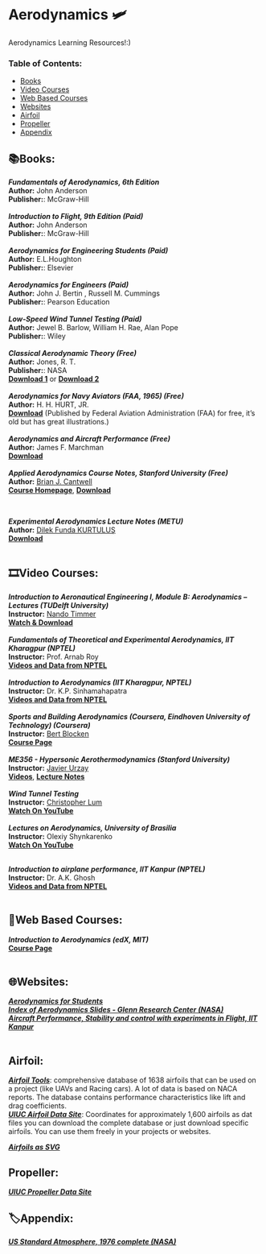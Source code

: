 # Aerodynamics :small_airplane:	
Aerodynamics Learning Resources!:)

### **Table of Contents:**
* [Books](#booksbooks)
* [Video Courses](#film_stripvideo-courses)
* [Web Based Courses](#open_bookweb-based-courses--)
* [Websites](#globe_with_meridianswebsites)
* [Airfoil](#airfoil)
* [Propeller](#propeller)
* [Appendix](#labelappendix)


## :books:Books:
***Fundamentals of Aerodynamics, 6th Edition*** <br />
**Author:** John Anderson <br />
**Publisher:**: McGraw-Hill <br />
 <br />
***Introduction to Flight, 9th Edition (Paid)*** <br />
**Author:** John Anderson <br />
**Publisher:**: McGraw-Hill <br />
 <br />
***Aerodynamics for Engineering Students (Paid)*** <br />
**Author:** E.L.Houghton <br />
**Publisher:**: Elsevier <br />
 <br />
***Aerodynamics for Engineers (Paid)*** <br />
**Author:** John J. Bertin , Russell M. Cummings  <br />
**Publisher:**: Pearson Education <br />
 <br />
 ***Low-Speed Wind Tunnel Testing (Paid)*** <br />
**Author:** Jewel B. Barlow, William H. Rae, Alan Pope <br />
**Publisher:**: Wiley <br />
<br />
***Classical Aerodynamic Theory (Free)*** <br />
**Author:** Jones, R. T. <br />
**Publisher:**: NASA <br />
[**Download 1**](https://ntrs.nasa.gov/api/citations/19800006774/downloads/19800006774.pdf) or [**Download 2**](https://stanford.edu/~cantwell/AA200_Course_Material/AA200_References/Jones_Classical_Aerodynamic_Theory.pdf)  <br />
<br />
***Aerodynamics for Navy Aviators (FAA, 1965) (Free)*** <br />
**Author:** H. H. HURT, JR. <br />
[**Download**](https://www.faa.gov/sites/faa.gov/files/regulations_policies/handbooks_manuals/aviation/00-80T-80.pdf) (Published by Federal Aviation Administration (FAA) for free, it’s old but has great illustrations.)<br />
<br />
***Aerodynamics and Aircraft Performance (Free)*** <br />
**Author:** James F. Marchman <br />
[**Download**](https://eng.libretexts.org/Bookshelves/Aerospace_Engineering/Aerodynamics_and_Aircraft_Performance_(Marchman))  <br />
 <br />
***Applied Aerodynamics Course Notes, Stanford University (Free)*** <br />
**Author:** [Brian J. Cantwell](https://stanford.edu/~cantwell/) <br />
[**Course Homepage**](https://stanford.edu/~cantwell/AA200_Course_Material/), [**Download**](https://stanford.edu/~cantwell/AA200_Course_Material/AA200_Course_Notes/)  <br />

 <br />
 
***Experimental Aerodynamics Lecture Notes (METU)*** <br />
**Author:** [Dilek Funda KURTULUŞ](https://avesis.metu.edu.tr/kurtulus) <br />
[**Download**](https://ocw.metu.edu.tr/course/view.php?id=66)  <br />
 <br />


## :film_strip:Video Courses: 

***Introduction to Aeronautical Engineering I, Module B: Aerodynamics – Lectures (TUDelft University)*** <br />
**Instructor:** [Nando Timmer](https://online-learning.tudelft.nl/instructors/nando-timmer/) <br />
[**Watch & Download**](https://ocw.tudelft.nl/courses/introduction-aeronautical-engineering/subjects/module-b-aerodynamics/) <br />
 <br />
***Fundamentals of Theoretical and Experimental Aerodynamics, IIT Kharagpur (NPTEL)*** <br />
**Instructor:** Prof. Arnab Roy <br />
[**Videos and Data from NPTEL**](https://nptel.ac.in/courses/101105088)  <br />
 <br />
***Introduction to Aerodynamics (IIT Kharagpur, NPTEL)*** <br />
**Instructor:** Dr. K.P. Sinhamahapatra <br />
[**Videos and Data from NPTEL**](https://nptel.ac.in/courses/101105059)  <br />
 <br />
***Sports and Building Aerodynamics (Coursera, Eindhoven University of Technology) (Coursera)*** <br />
**Instructor:** [Bert Blocken](https://www.tue.nl/en/research/researchers/bert-blocken/) <br />
[**Course Page**](https://www.coursera.org/learn/sports-building-aerodynamics)  <br />
 <br />
***ME356 - Hypersonic Aerothermodynamics (Stanford University)*** <br />
**Instructor:** [Javier Urzay](https://web.stanford.edu/~jurzay/) <br />
[**Videos**](https://youtube.com/playlist?list=PL04kBjbWQWOPYBfbw2zqnMbWHNjU3MDYB), [**Lecture Notes**](http://www.stanford.edu/~jurzay/ME356_files/ME356_Urzay_Instructor_Notes.pdf)  <br />
 <br />
***Wind Tunnel Testing*** <br />
**Instructor:** [Christopher Lum](http://faculty.washington.edu/lum/EducationalVideos.htm) <br />
[**Watch On YouTube**](https://youtube.com/playlist?list=PLxdnSsBqCrrEbjML0UneRVLn8YDoxql-i)  <br />
 <br />
***Lectures on Aerodynamics, University of Brasilia*** <br />
**Instructor:** Olexiy Shynkarenko <br />
[**Watch On YouTube**](https://youtube.com/playlist?list=PLhwqhcexBHpUfIlq-6XxDw3xEEN3-KN3V)  <br />
 <br />

***Introduction to airplane performance, IIT Kanpur (NPTEL)*** <br />
**Instructor:** Dr. A.K. Ghosh <br />
[**Videos and Data from NPTEL**](https://nptel.ac.in/courses/101104061) <br />
 <br />

## :open_book:Web Based Courses:  <br />

***Introduction to Aerodynamics (edX, MIT)***  <br />
[**Course Page**](https://www.edx.org/course/introduction-to-aerodynamics-2)  <br />
 <br />
## :globe_with_meridians:Websites:

[***Aerodynamics for Students***](http://www.aerodynamics4students.com/)  <br />
[***Index of Aerodynamics Slides - Glenn Research Center (NASA)***](https://www.grc.nasa.gov/www/k-12/airplane/short.html)  <br />
[***Aircraft Performance, Stability and control with experiments in Flight, IIT Kanpur***](https://nptel.ac.in/courses/101104007)  <br />
 <br />
 
## Airfoil:
[***Airfoil Tools***](http://airfoiltools.com/): 
comprehensive database of 1638 airfoils that can be used on a project (like UAVs and Racing cars). A lot of data is based on NACA reports. The database contains performance characteristics like lift and drag coefficients. <br />
[***UIUC Airfoil Data Site***](https://m-selig.ae.illinois.edu/ads/coord_database.html):
Coordinates for approximately 1,600 airfoils as dat files you can download the complete database or just download specific airfoils. You can use them freely in your projects or websites.

[***Airfoils as SVG***](https://m-selig.ae.illinois.edu/ads/frink/airfoils.svg)

## Propeller:
[***UIUC Propeller Data Site***](https://m-selig.ae.illinois.edu/props/propDB.html) 

## :label:Appendix:
[***US Standard Atmosphere, 1976 complete (NASA)***](https://www.ngdc.noaa.gov/stp/space-weather/online-publications/miscellaneous/us-standard-atmosphere-1976/us-standard-atmosphere_st76-1562_noaa.pdf)  <br />
